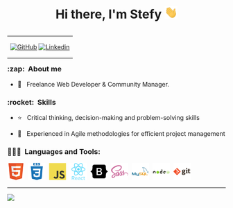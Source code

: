 <h1 align="center">Hi there, I'm Stefy <img src="./src/wave.gif" width="30px"></h1>

<table align="right">
<tr>
<td>

[![GitHub]( https://img.shields.io/github/followers/nahiska?label=follow&style=social)](https://github.com/nahiska)
[![Linkedin](https://img.shields.io/badge/-Stefy-blue?style=flat-square&logo=Linkedin&logoColor=white&link="https://www.linkedin.com/in/estefania-luddeni/)](https://www.linkedin.com/in/estefania-luddeni/)



</td>
</tr>
</table>

<h3> :zap: &nbsp;About me </h3>

- 💼 &nbsp; Freelance Web Developer & Community Manager.

<h3> :rocket: &nbsp;Skills </h3>


- ⭐ &nbsp; Critical thinking, decision-making and problem-solving skills

- 🔄 &nbsp; Experienced in Agile methodologies for efficient project management

<h3>👩🏻‍💻&nbsp; Languages and Tools:</h3>
    <div>
        <img src="https://github.com/devicons/devicon/blob/master/icons/html5/html5-original.svg" title="HTML5" alt="HTML" width="40" height="40"/>&nbsp;
        <img src="https://github.com/devicons/devicon/blob/master/icons/css3/css3-plain-wordmark.svg"  title="CSS3" alt="CSS" width="40" height="40"/>&nbsp;
        <img src="https://github.com/devicons/devicon/blob/master/icons/javascript/javascript-original.svg" title="JavaScript" alt="JavaScript" width="40" height="40"/>&nbsp;
        <img src="https://github.com/devicons/devicon/blob/master/icons/react/react-original-wordmark.svg" title="React" alt="React" width="40" height="40"/>&nbsp;
        <img src="https://github.com/devicons/devicon/blob/master/icons/bootstrap/bootstrap-plain.svg" title="Bootstrap" alt="Bootstrap" width="40" height="40"/>&nbsp;
        <img src="https://github.com/devicons/devicon/blob/master/icons/sass/sass-original.svg" title="Sass" alt="Sass" width="40" height="40"/>&nbsp;
        <img src="https://github.com/devicons/devicon/blob/master/icons/mysql/mysql-original-wordmark.svg" title="MySQL"  alt="MySQL" width="40" height="40"/>&nbsp;
        <img src="https://github.com/devicons/devicon/blob/master/icons/nodejs/nodejs-original-wordmark.svg" title="Node.js" alt="Node.js" width="40" height="40"/>&nbsp;
        <img src="https://github.com/devicons/devicon/blob/master/icons/git/git-original-wordmark.svg" title="Git" **alt="Git" width="40" height="40"/>
    </div>

---


<div>
  <img height="180em" src="https://github-readme-stats.vercel.app/api/top-langs/?username=nahiska&layout=compact&langs_count=7&theme=radical"/>
</div>
